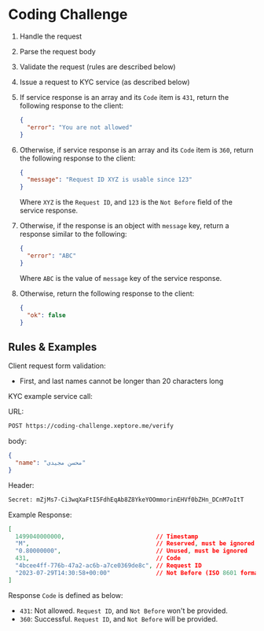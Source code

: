 # Coding Challenge

1. Handle the request
2. Parse the request body
3. Validate the request (rules are described below)
4. Issue a request to KYC service (as described below)
5. If service response is an array and its `Code` item is `431`, return the following response to the client:

    ```json
    {
      "error": "You are not allowed"
    }
    ```

6. Otherwise, if service response is an array and its `Code` item is `360`, return the following response to the client:

    ```json
    {
      "message": "Request ID XYZ is usable since 123"
    }
    ```

    Where `XYZ` is the `Request ID`, and `123` is the `Not Before` field of the service response.

7. Otherwise, if the response is an object with `message` key, return a response similar to the following:

    ```json
    {
      "error": "ABC"
    }
    ```

    Where `ABC` is the value of `message` key of the service response.

8. Otherwise, return the following response to the client:

    ```json
    {
      "ok": false
    }
    ```

## Rules & Examples

Client request form validation:

- First, and last names cannot be longer than 20 characters long

KYC example service call:

URL:

```txt
POST https://coding-challenge.xeptore.me/verify
```

body:

```json
{
  "name": "محسن مجیدی"
}
```

Header:

```txt
Secret: mZjMs7-Ci3wqXaFtI5FdhEqAb8Z8YkeYOOmmorinEHVf0bZHn_DCnM7oItT
```

Example Response:

```json
[
  1499040000000,                          // Timestamp
  "M",                                    // Reserved, must be ignored
  "0.80000000",                           // Unused, must be ignored
  431,                                    // Code
  "4bcee4ff-776b-47a2-ac6b-a7ce0369de8c", // Request ID
  "2023-07-29T14:30:58+00:00"             // Not Before (ISO 8601 format)
]
```

Response `Code` is defined as below:

- `431`: Not allowed. `Request ID`, and `Not Before` won't be provided.
- `360`: Successful. `Request ID`, and `Not Before` will be provided.
